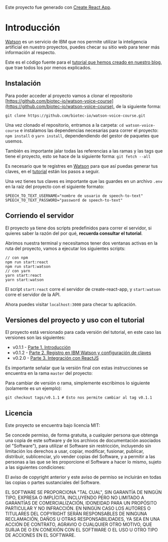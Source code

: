 Este proyecto fue generado con [Create React App](https://github.com/facebookincubator/create-react-app).

Introducción
============

[Watson](https://www.ibm.com/watson/ "Sitio web de Watson IBM") es un servicio de IBM que nos permite utilizar
la inteligencia artificial en nuestro proyectos, puedes checar su sitio web para tener más información al respecto.

Este es el código fuente para el [tutorial que hemos creado en nuestro blog](https://medium.com/biotec-io/tutorial-react-watson-express/home),
que trae todos los por menos explicados.

## Instalación ##
Para poder acceder al proyecto vamos a clonar el repositorio
[https://github.com/biotec-io/watson-voice-course](https://github.com/biotec-io/watson-voice-course), de la siguiente forma:

`git clone https://github.com/biotec-io/watson-voice-course.git`

Una vez clonado el repositorio, entramos a la carpeta: `cd watson-voice-course` e instalamos las dependencias necesarias para correr el proyecto:
`npm install` o `yarn install`, dependendiendo del gestor de paquetes que usemos.

También es importante jalar todas las referencias a las ramas y las tags que tiene el proyecto, esto se hace de la siguiente forma:
`git fetch --all`

Es necesario que te registres en [Watson](https://www.ibm.com/watson/) para que
así puedas generar tus claves,
en el [tutorial](https://medium.com/biotec-io/creando-una-aplicaci%C3%B3n-de-reconocimiento-de-voz-con-watson-react-y-express-9985d9b717e8) están
los pasos a seguir.

Una vez tienes tus claves es importante que las guardes en un archivo `.env` en la raíz del proyecto con el siguiente formato:

``` shell
SPEECH_TO_TEXT_USERNAME="nombre de usuario de speech-to-text"
SPEECH_TO_TEXT_PASSWORD="password de speech-to-text"
```

## Corriendo el servidor ##
El proyecto ya tiene dos scripts predefinidos para correr el servidor, si quieres saber la razón del
por qué, **recuerda consultar el tutorial**.

Abrimos nuestra terminal y necesitamos tener dos ventanas activas en la ruta del proyecto, vamos a ejecutar los siguientes scripts:

``` shell
// con npm
npm run start:react
npm run start:watson
// con yarn
yarn start:react
yarn start:watson
```

El script `start:react` corre el servidor de create-react-app, y `start:watson` corre el servidor de la API.

Ahora puedes visitar `localhost:3000` para checar tu aplicación.

## Versiones del proyecto y uso con el tutorial ##
El proyecto está versionado para cada versión del tutorial, en este caso las versiones son las siguientes:

  * v0.1.1 - [Parte 1. Introducción](https://medium.com/biotec-io/creando-una-aplicaci%C3%B3n-de-reconocimiento-de-voz-con-watson-react-y-express-38366a7f11b1)
  * v0.1.2 - [Parte 2. Registro en IBM Watson y configuración de claves](https://medium.com/biotec-io/creando-una-aplicaci%C3%B3n-de-reconocimiento-de-voz-con-watson-react-y-express-9985d9b717e8)
  * v0.2.0 - [Parte 3. Integración con ReactJS](https://medium.com/biotec-io/creando-una-aplicaci%C3%B3n-de-reconocimiento-de-voz-con-watson-react-y-express-2a4eb5ef2e8a)

Es importante señalar que la versión final con estas instrucciones se encuentra en la rama `master` del proyecto:

Para cambiar de versión o rama, simplemente escribimos lo siguiente (solamente es un ejemplo):

``` shell
git checkout tags/v0.1.1 # Esto nos permite cambiar al tag v0.1.1
```

## Licencia ##
Este proyecto se encuentra bajo licencia MIT:

Se concede permiso, de forma gratuita, a cualquier persona que obtenga una copia de este software
y de los archivos de documentación asociados (el "Software"), para utilizar el Software sin restricción,
incluyendo sin limitación los derechos a usar, copiar, modificar, fusionar, publicar, distribuir,
sublicenciar, y/o vender copias del Software, y a permitir a las personas a las que se les
proporcione el Software a hacer lo mismo, sujeto a las siguientes condiciones:

El aviso de copyright anterior y este aviso de permiso se incluirán en todas las copias o partes sustanciales del Software.

EL SOFTWARE SE PROPORCIONA "TAL CUAL", SIN GARANTÍA DE NINGÚN TIPO, EXPRESA O IMPLÍCITA,
INCLUYENDO PERO NO LIMITADO A GARANTÍAS DE COMERCIALIZACIÓN, IDONEIDAD PARA UN PROPÓSITO PARTICULAR Y NO
INFRACCIÓN. EN NINGÚN CASO LOS AUTORES O TITULARES DEL COPYRIGHT SERÁN RESPONSABLES DE NINGUNA RECLAMACIÓN,
DAÑOS U OTRAS RESPONSABILIDADES, YA SEA EN UNA ACCIÓN DE CONTRATO, AGRAVIO O CUALQUIER OTRO MOTIVO,
QUE SURJA DE O EN CONEXIÓN CON EL SOFTWARE O EL USO U OTRO TIPO DE ACCIONES EN EL SOFTWARE.

